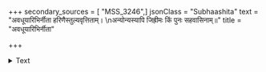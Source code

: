 +++
secondary_sources = [ "MSS_3246",]
jsonClass = "Subhaashita"
text = "अवधूयारिभिर्नीता हरिणैस्तुल्यवृत्तिताम्।  \nअन्योन्यस्यापि जिह्रीमः किं पुनः सहवासिनाम्॥"
title = "अवधूयारिभिर्नीता"

+++

<details><summary>Text</summary>

अवधूयारिभिर्नीता हरिणैस्तुल्यवृत्तिताम्।  
अन्योन्यस्यापि जिह्रीमः किं पुनः सहवासिनाम्॥
</details>
